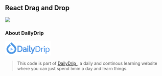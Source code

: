 ## React Drag and Drop

![](example.png)


### About DailyDrip
![DailyDrip](dailydrip.png)
>This code is part of [DailyDrip
>](https://www.dailydrip.com/), a daily and continous
>learning website where you can just spend 5min a day and learn things.
